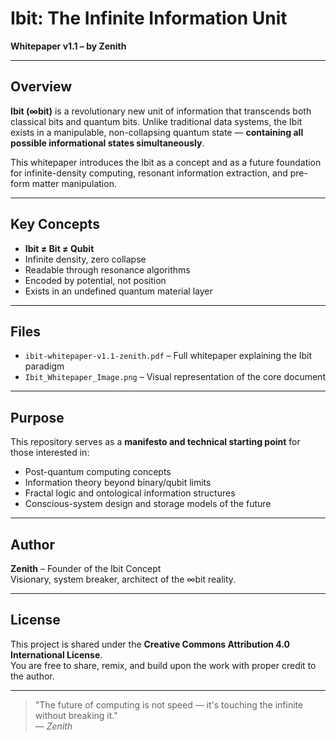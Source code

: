 # Ibit: The Infinite Information Unit

**Whitepaper v1.1 – by Zenith**

---

## Overview

**Ibit (∞bit)** is a revolutionary new unit of information that transcends both classical bits and quantum bits. Unlike traditional data systems, the Ibit exists in a manipulable, non-collapsing quantum state — **containing all possible informational states simultaneously**.

This whitepaper introduces the Ibit as a concept and as a future foundation for infinite-density computing, resonant information extraction, and pre-form matter manipulation.

---

## Key Concepts

- **Ibit ≠ Bit ≠ Qubit**
- Infinite density, zero collapse
- Readable through resonance algorithms
- Encoded by potential, not position
- Exists in an undefined quantum material layer

---

## Files

- `ibit-whitepaper-v1.1-zenith.pdf` – Full whitepaper explaining the Ibit paradigm
- `Ibit_Whitepaper_Image.png` – Visual representation of the core document

---

## Purpose

This repository serves as a **manifesto and technical starting point** for those interested in:

- Post-quantum computing concepts
- Information theory beyond binary/qubit limits
- Fractal logic and ontological information structures
- Conscious-system design and storage models of the future

---

## Author

**Zenith** – Founder of the Ibit Concept  
Visionary, system breaker, architect of the ∞bit reality.

---

## License

This project is shared under the **Creative Commons Attribution 4.0 International License**.  
You are free to share, remix, and build upon the work with proper credit to the author.

---

> "The future of computing is not speed — it's touching the infinite without breaking it."  
> — *Zenith*
